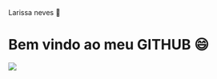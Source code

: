 <div display="inline-block"
<h1 aling="left"> Larissa neves 🗻</h1>
<h1 aling="left"> Bem vindo ao meu <b>GITHUB</b> 😄</h1>

<img src="https://cdn.jsdelivr.net/gh/devicons/devicon/icons/facebook/facebook-original.svg" />
